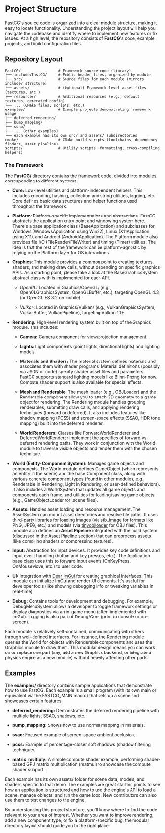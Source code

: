 Project Structure
=================

FastCG's source code is organized into a clear module structure, making it easy to locate functionality. Understanding the project layout will help you navigate the codebase and identify where to implement new features or fix issues. At a high level, the repository consists of **FastCG**'s code, example projects, and build configuration files.

Repository Layout
-----------------

```
FastCG/                 # Framework source code (library)  
├── include/FastCG/     # Public header files, organized by module  
├── src/                # Source files for each module (mirrors include/ structure)  
├── assets/             # (Optional) Framework-level asset files (textures, etc.)  
├── resources/          # Additional resources (e.g., default textures, generated config)  
└── ... (CMake files, scripts, etc.)  
examples/               # Example projects demonstrating framework usage  
├── deferred_rendering/   
├── bump_mapping/  
├── ssao/  
├── ... (other examples)  
└── each example has its own src/ and assets/ subdirectories  
cmake/                  # CMake build scripts (toolchains, dependency finders, asset pipeline)  
scripts/                # Utility scripts (formatting, cross-compiling helpers)   
```

### The Framework

The **FastCG/** directory contains the framework code, divided into modules corresponding to different systems:

*   **Core:** Low-level utilities and platform-independent helpers. This includes encoding, hashing, collection and string utilities, logging, etc. Core defines basic data structures and helper functions used throughout the framework.
    
*   **Platform:** Platform-specific implementations and abstractions. FastCG abstracts the application entry point and windowing system here. There's a base application class (BaseApplication) and subclasses for Windows (WindowsApplication using Win32), Linux (X11Application using X11), and Android (AndroidApplication). The Platform module also provides file I/O (FileReader/FileWriter) and timing (Timer) utilities. The idea is that the rest of the framework can be platform-agnostic by relying on the Platform layer for OS interactions.
    
*   **Graphics**: This module provides a common point to creating textures, shaders, and making draw calls, without depending on specific graphics APIs. As a starting point, please take a look at the BaseGraphicsSystem abstract class with is implemented for each API.
    
    *   _OpenGL:_ Located in Graphics/OpenGL/ (e.g., OpenGLGraphicsSystem, OpenGLBuffer, etc.), targeting OpenGL 4.3 (or OpenGL ES 3.2 on mobile).
        
    *   _Vulkan:_ Located in Graphics/Vulkan/ (e.g., VulkanGraphicsSystem, VulkanBuffer, VulkanPipeline), targeting Vulkan 1.1+.
        
*   **Rendering:** High-level rendering system built on top of the Graphics module. This includes:
    
    *   **Camera:** Camera component for view/projection management.
        
    *   **Lights:** Light components (point lights, directional lights) and lighting models.
        
    *   **Materials and Shaders:** The material system defines materials and associates them with shader programs. Material definitions (possibly via JSON or code) specify shader asset files and parameters. FastCG supports standard lighting models like Blinn-Phong for now. Compute shader support is also available for special effects.
        
    *   **Mesh and Renderable:** The mesh loader (e.g., OBJLoader) and the Renderable component allow you to attach 3D geometry to a game object for rendering. The Rendering module handles grouping renderables, submitting draw calls, and applying rendering techniques (forward or deferred). It also includes features like shadow mapping (PCSS) and screen-space effects (SSAO, HDR tone mapping) built into the deferred renderer.
        
    *   **World Renderers:** Classes like ForwardWorldRenderer and DeferredWorldRenderer implement the specifics of forward vs. deferred rendering paths. They work in conjunction with the World module to traverse visible objects and render them with the chosen technique.
        
*   **World (Entity-Component System):** Manages game objects and components. The World module defines GameObject (which represents an entity in the scene) and the base Component class, along with various concrete component types (found in other modules, e.g., Renderable in Rendering, Light in Rendering, or user-defined behaviors). It also includes a WorldSystem that updates all game objects and components each frame, and utilities for loading/saving game objects (e.g., GameObjectLoader for .scene files).
    
*   **Assets:** Handles asset loading and resource management. The AssetSystem can mount asset directories and resolve file paths. It uses third-party libraries for loading images (via [stb_image](https://github.com/nothings/stb) for formats like PNG, JPEG, etc.) and models (via [tinyobjloader](https://github.com/tinyobjloader/tinyobjloader) for OBJ files). This module also defines an **Asset Pipeline** integrated with the build system (discussed in the [Asset Pipeline](./asset_pipeline.md) section) that can preprocess assets (like compiling shaders or compressing textures).
    
*   **Input:** Abstraction for input devices. It provides key code definitions and input event handling (button and key presses, etc.). The Application base class uses this to forward input events (OnKeyPress, OnMouseMove, etc.) to user code.
    
*   **UI:** Integration with [Dear ImGui](https://github.com/ocornut/imgui) for creating graphical interfaces. This module can initialize ImGui and render UI elements. It's useful for developer tools (like showing debugging info or tweaking variables in real-time).
    
*   **Debug:** Contains tools for development and debugging. For example, DebugMenuSystem allows a developer to toggle framework settings or display diagnostics via an in-game menu (often implemented with ImGui). Logging is also part of Debug/Core (print to console or on-screen).
    

Each module is relatively self-contained, communicating with others through well-defined interfaces. For instance, the Rendering module queries the World for objects with Renderable components and uses the Graphics module to draw them. This modular design means you can work on or replace one part (say, add a new Graphics backend, or integrate a physics engine as a new module) without heavily affecting other parts.

Examples
--------

The **examples/** directory contains sample applications that demonstrate how to use FastCG. Each example is a small program (with its own main or equivalent via the FASTCG\_MAIN macro) that sets up a scene and showcases certain features:

*   **deferred\_rendering:** Demonstrates the deferred rendering pipeline with multiple lights, SSAO, shadows, etc.
    
*   **bump\_mapping:** Shows how to use normal mapping in materials.
    
*   **ssao:** Focused example of screen-space ambient occlusion.
    
*   **pcss:** Example of percentage-closer soft shadows (shadow filtering technique).
    
*   **matrix\_multiply:** A simple compute shader example, performing shader-based GPU matrix multiplication (matmul) to showcase the compute shader support.
    
Each example has its own assets/ folder for scene data, models, and shaders specific to that demo. The examples are great starting points to see how an application is structured and how to use the engine's API to load a scene, manage objects, and run the game loop. New contributors can also use them to test changes to the engine.

By understanding this project structure, you'll know where to find the code relevant to your area of interest. Whether you want to improve rendering, add a new component type, or fix a platform-specific bug, the modular directory layout should guide you to the right place.
